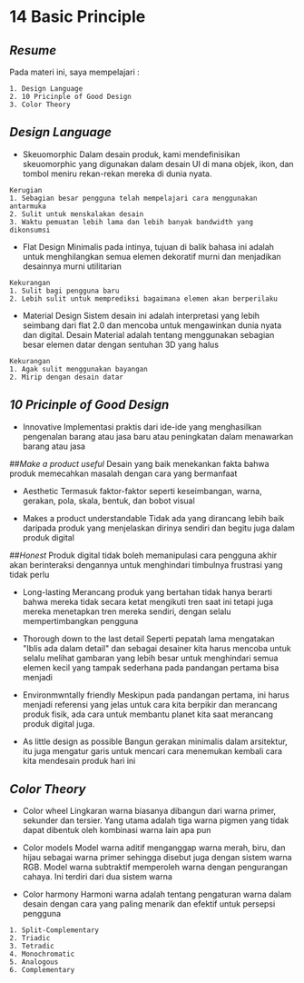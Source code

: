 # 14 Basic Principle

## _Resume_
Pada materi ini, saya mempelajari :
```
1. Design Language
2. 10 Pricinple of Good Design
3. Color Theory
```

## _Design Language_
- Skeuomorphic
Dalam desain produk, kami mendefinisikan skeuomorphic yang digunakan dalam desain UI di mana objek, ikon, dan tombol meniru rekan-rekan mereka di dunia nyata.
```
Kerugian
1. Sebagian besar pengguna telah mempelajari cara menggunakan antarmuka
2. Sulit untuk menskalakan desain
3. Waktu pemuatan lebih lama dan lebih banyak bandwidth yang dikonsumsi
```

- Flat Design
Minimalis pada intinya, tujuan di balik bahasa ini adalah untuk menghilangkan semua elemen dekoratif murni dan menjadikan desainnya murni utilitarian
```
Kekurangan
1. Sulit bagi pengguna baru
2. Lebih sulit untuk memprediksi bagaimana elemen akan berperilaku
```

- Material Design 
Sistem desain ini adalah interpretasi yang lebih seimbang dari flat 2.0 dan mencoba untuk mengawinkan dunia nyata dan digital.
Desain Material adalah tentang menggunakan sebagian besar elemen datar dengan sentuhan 3D yang halus
```
Kekurangan
1. Agak sulit menggunakan bayangan
2. Mirip dengan desain datar
```

## _10 Pricinple of Good Design_
- Innovative
Implementasi praktis dari ide-ide yang menghasilkan pengenalan barang atau jasa baru atau peningkatan dalam menawarkan barang atau jasa

##_Make a product useful_
Desain yang baik menekankan fakta bahwa produk memecahkan masalah dengan cara yang bermanfaat

- Aesthetic
Termasuk faktor-faktor seperti keseimbangan, warna, gerakan, pola, skala, bentuk, dan bobot visual

- Makes a product understandable
Tidak ada yang dirancang lebih baik daripada produk yang menjelaskan dirinya sendiri dan begitu juga dalam produk digital

##_Honest_
Produk digital tidak boleh memanipulasi cara pengguna akhir akan berinteraksi dengannya untuk menghindari timbulnya frustrasi yang tidak perlu

- Long-lasting
Merancang produk yang bertahan tidak hanya berarti bahwa mereka tidak secara ketat mengikuti tren saat ini tetapi juga mereka menetapkan tren mereka sendiri, dengan selalu mempertimbangkan pengguna

- Thorough down to the last detail
Seperti pepatah lama mengatakan "Iblis ada dalam detail" dan sebagai desainer kita harus mencoba untuk selalu melihat gambaran yang lebih besar untuk menghindari semua elemen kecil yang tampak sederhana pada pandangan pertama bisa menjadi

- Environmwntally friendly
Meskipun pada pandangan pertama, ini harus menjadi referensi yang jelas untuk cara kita berpikir dan merancang produk fisik, ada cara untuk membantu planet kita saat merancang produk digital juga.

- As little design as possible
Bangun gerakan minimalis dalam arsitektur, itu juga mengatur garis untuk mencari cara menemukan kembali cara kita mendesain produk hari ini


## _Color Theory_
- Color wheel
Lingkaran warna biasanya dibangun dari warna primer, sekunder dan tersier. Yang utama adalah tiga warna pigmen yang tidak dapat dibentuk oleh kombinasi warna lain apa pun

- Color models
Model warna aditif menganggap warna merah, biru, dan hijau sebagai warna primer sehingga disebut juga dengan sistem warna RGB.
Model warna subtraktif memperoleh warna dengan pengurangan cahaya. Ini terdiri dari dua sistem warna

- Color harmony
Harmoni warna adalah tentang pengaturan warna dalam desain dengan cara yang paling menarik dan efektif untuk persepsi pengguna
```
1. Split-Complementary
2. Triadic
3. Tetradic
4. Monochromatic
5. Analogous
6. Complementary
```
